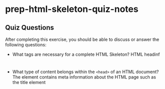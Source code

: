 # prep-html-skeleton-quiz-notes

## Quiz Questions

After completing this exercise, you should be able to discuss or answer the following questions:

- What tags are necessary for a complete HTML Skeleton?
  HTML headinf <h1>
- What type of content belongs within the `<head>` of an HTML document?
  The <head> element contains meta information about the HTML page such as the title element <title>
- What type of content belongs within the `<body>` of an HTML document?
  headings <h1>, paragraphs <p>, images <img>, etc.
- Where must the `DOCTYPE` declaration appear in a valid HTML document?
  At the top of the page before any html tags

## Notes

All student notes should be written here.

How to write `Code Examples` in markdown

for JS:

```javascript
const data = 'Howdy';
```

for HTML:

```html
<div>
  <p>This is text content</p>
</div>
```

for CSS:

```css
div {
  width: 100%;
}
```

